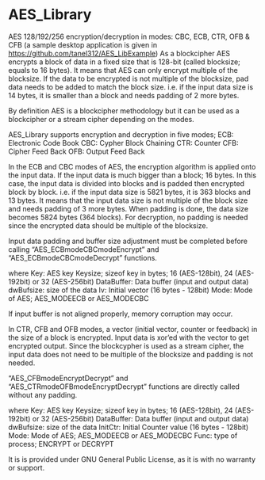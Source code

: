 # AES_Library
AES 128/192/256 encryption/decryption in modes: CBC, ECB, CTR, OFB &amp; CFB (a sample desktop application is given in https://github.com/tanel312/AES_LibExample)
As a blockcipher AES encrypts a block of data in a fixed size that is 128-bit (called blocksize; equals to 16 bytes). It means that AES can only encrypt multiple of the blocksize. If the data to be encrypted is not multiple of the blocksize, pad data needs to be added to match the block size. i.e. if the input data size is 14 bytes, it is smaller than a block and needs padding of 2 more bytes.

By definition AES is a blockcipher methodology but it can be used as a blockcipher or a stream cipher depending on the modes.

AES_Library supports encryption and decryption in five modes;
ECB: Electronic Code Book
CBC: Cypher Block Chaining
CTR: Counter
CFB: Cipher Feed Back
OFB: Output Feed Back

In the ECB and CBC modes of AES, the encryption algorithm is applied onto the input data. If the input data is much bigger than a block; 16 bytes. In this case, the input data is divided into blocks and is padded then encrypted block by block. i.e. if the input data size is 5821 bytes, it is 363 blocks and 13 bytes. It means that the input data size is not multiple of the block size and needs padding of 3 more bytes. When padding is done, the data size becomes 5824 bytes (364 blocks). For decryption, no padding is needed since the encrypted data should be multiple of the blocksize.

Input data padding and buffer size adjustment must be completed before calling “AES_ECBmodeCBCmodeEncrypt” and “AES_ECBmodeCBCmodeDecrypt” functions. 

where
Key: AES key
Keysize; sizeof key in bytes; 16 (AES-128bit), 24 (AES-192bit) or 32 (AES-256bit)
DataBuffer: Data buffer (input and output data)
dwBufsize: size of the data
Iv: Initial vector (16 bytes - 128bit)
Mode: Mode of AES; AES_MODEECB or AES_MODECBC

If input buffer is not aligned properly, memory corruption may occur.

In CTR, CFB and OFB modes, a vector (initial vector, counter or feedback) in the size of a block is encrypted. Input data is xor’ed with the vector to get encrypted output. Since the blockcypher is used as a stream cipher, the input data does not need to be multiple of the blocksize and padding is not needed.

“AES_CFBmodeEncryptDecrypt” and “AES_CTRmodeOFBmodeEncryptDecrypt” functions are directly called without any padding.

where
Key: AES key
Keysize; sizeof key in bytes; 16 (AES-128bit), 24 (AES-192bit) or 32 (AES-256bit)
DataBuffer: Data buffer (input and output data)
dwBufsize: size of the data
InitCtr: Initial Counter value (16 bytes - 128bit)
Mode: Mode of AES; AES_MODEECB or AES_MODECBC
Func: type of process; ENCRYPT or DECRYPT

It is is provided under GNU General Public License, as it is with no warranty or support. 
